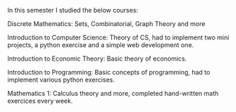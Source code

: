 In this semester I studied the below courses:

Discrete Mathematics: Sets, Combinatorial, Graph Theory and more

Introduction to Computer Science: Theory of CS, had to implement two mini projects, a python exercise and a simple web development one.

Introduction to Economic Theory: Basic theory of economics.

Introduction to Programming: Basic concepts of programming, had to implement various python exercises.

Mathematics 1: Calculus theory and more, completed hand-written math exercices every week.
